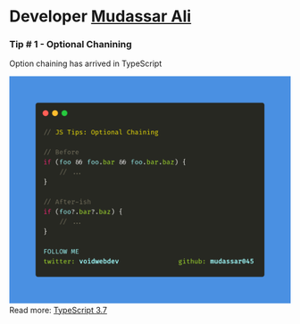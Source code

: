 # Developer [Mudassar Ali](https://twitter.com/voidwebdev)

### Tip # 1 - Optional Chanining

Option chaining has arrived in TypeScript

![optional-chaning](./media/voidwebdev/optional-chaining.png)
Read more: [TypeScript 3.7](https://devblogs.microsoft.com/typescript/announcing-typescript-3-7/)